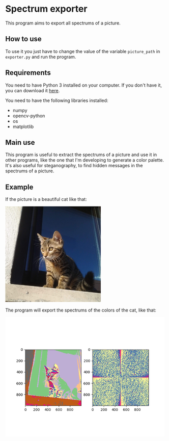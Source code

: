 # Spectrum exporter
This program aims to export all spectrums of a picture.

## How to use
To use it you just have to change the value of the variable ```picture_path``` in ```exporter.py``` and run the program.

## Requirements
You need to have Python 3 installed on your computer.
If you don't have it, you can download it [here](https://www.python.org/downloads/).

You need to have the following libraries installed:
- numpy
- opencv-python
- os
- matplotlib

## Main use
This program is useful to extract the spectrums of a picture and use it in other programs, like the one that I'm developing to generate a color palette.
It's also useful for steganography, to find hidden messages in the spectrums of a picture.

## Example  
If the picture is a beautiful cat like that:

<img src="./pictures/ch13.png" width="300"> </img>

The program will export the spectrums of the colors of the cat, like that:

<img src="./pictures/Accent.png" width="500"> </img>